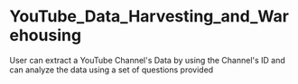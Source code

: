 # YouTube_Data_Harvesting_and_Warehousing
User can extract a YouTube Channel's Data by using the Channel's ID and can analyze the data using a set of questions provided
